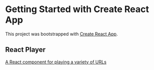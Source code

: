 # Getting Started with Create React App

This project was bootstrapped with [Create React App](https://github.com/facebook/create-react-app).

## React Player
[A React component for playing a variety of URLs](https://github.com/cookpete/react-player)